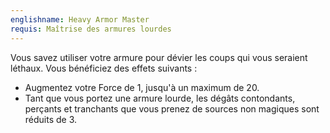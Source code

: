 ```yaml
---
englishname: Heavy Armor Master
requis: Maîtrise des armures lourdes
---
```

Vous savez utiliser votre armure pour dévier les coups qui vous seraient léthaux. Vous bénéficiez des effets suivants : 

 - Augmentez votre Force de 1, jusqu'à un maximum de 20.
 - Tant que vous portez une armure lourde, les dégâts contondants, perçants et tranchants que vous prenez de sources non magiques sont réduits de 3.